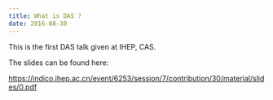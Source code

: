```yaml
---
title: What is DAS ? 
date: 2016-08-30
---
```


This is the first DAS talk given at IHEP, CAS.  

The slides can be found here: 

https://indico.ihep.ac.cn/event/6253/session/7/contribution/30/material/slides/0.pdf

